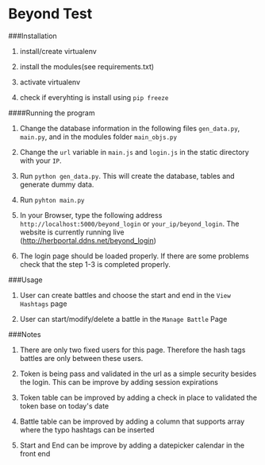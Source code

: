# Beyond Test

###Installation
1. install/create virtualenv

2. install the modules(see requirements.txt)

3. activate virtualenv

4. check if everyhting is install using `pip freeze`

####Running the program

1. Change the database information in the following files `gen_data.py`, `main.py`, and in the modules folder `main_objs.py`

2. Change the `url` variable in `main.js` and `login.js` in the static directory with your `IP`.

3. Run `python gen_data.py`. This will create the database, tables and generate dummy data.

4. Run `pyhton main.py`

5. In your Browser, type the following address `http://localhost:5000/beyond_login` or `your_ip/beyond_login`. The website is currently running live (http://herbportal.ddns.net/beyond_login)

6. The login page should be loaded properly. If there are some problems check that the step 1-3 is completed properly.

###Usage

1. User can create battles and choose the start and end in the `View Hashtags` page

2. User can start/modify/delete a battle in the `Manage Battle` Page


###Notes

1. There are only two fixed users for this page. Therefore the hash tags battles are only between these users.

2. Token is being pass and validated in the url as a simple security besides the login. This can be improve by adding session expirations

3. Token table can be improved by adding a check in place to validated the token base on today's date

4. Battle table can be improved by adding a column that supports array where the typo hashtags can be inserted

5. Start and End can be improve by adding a datepicker calendar in the front end